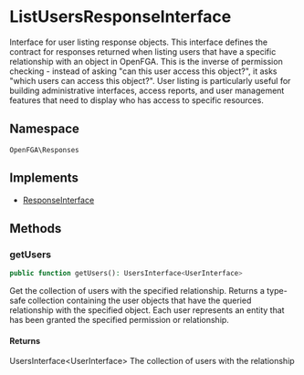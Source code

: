 # ListUsersResponseInterface

Interface for user listing response objects. This interface defines the contract for responses returned when listing users that have a specific relationship with an object in OpenFGA. This is the inverse of permission checking - instead of asking &quot;can this user access this object?&quot;, it asks &quot;which users can access this object?&quot;. User listing is particularly useful for building administrative interfaces, access reports, and user management features that need to display who has access to specific resources.

## Namespace
`OpenFGA\Responses`

## Implements
* [ResponseInterface](ResponseInterface.md)



## Methods
### getUsers


```php
public function getUsers(): UsersInterface<UserInterface>
```

Get the collection of users with the specified relationship. Returns a type-safe collection containing the user objects that have the queried relationship with the specified object. Each user represents an entity that has been granted the specified permission or relationship.


#### Returns
UsersInterface&lt;UserInterface&gt;
 The collection of users with the relationship

